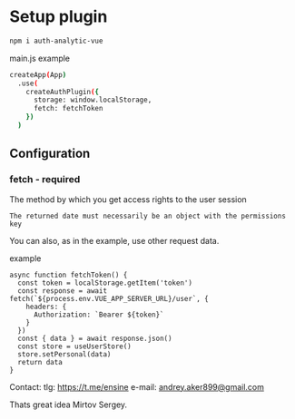 # Setup plugin

```sh
npm i auth-analytic-vue
```

main.js example
```sh
createApp(App)
  .use(
    createAuthPlugin({
      storage: window.localStorage,
      fetch: fetchToken
    })
  )
```

## Configuration

### fetch - required
The method by which you get access rights to the user session

`The returned date must necessarily be an object with the permissions key`

You can also, as in the example, use other request data.

example
```
async function fetchToken() {
  const token = localStorage.getItem('token')
  const response = await fetch(`${process.env.VUE_APP_SERVER_URL}/user`, {
    headers: {
      Authorization: `Bearer ${token}`
    }
  })
  const { data } = await response.json()
  const store = useUserStore()
  store.setPersonal(data)
  return data
}
```

Contact:
tlg: https://t.me/ensine
e-mail: andrey.aker899@gmail.com

Thats great idea  Mirtov Sergey.
